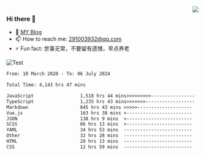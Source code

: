 <img align='right' src='https://github-readme-stats.vercel.app/api?username=niaogege&show_icons=true&theme=radical'/>

### Hi there 👋

- 🌱 [MY Blog](https://bythewayer.com/)
- 📫 How to reach me: 291003932@qq.com
- ⚡ Fun fact:  世事无常，不要留有遗憾，早点养老

![Test](https://github-readme-stats.vercel.app/api/top-langs/?username=niaogege&layout=compact)

<!--START_SECTION:waka-->

```txt
From: 10 March 2020 - To: 06 July 2024

Total Time: 4,143 hrs 47 mins

JavaScript                 1,518 hrs 44 mins>>>>>>>>>----------------   36.65 %
TypeScript                 1,235 hrs 43 mins>>>>>>>------------------   29.82 %
Markdown                   845 hrs 43 mins >>>>>--------------------   20.41 %
Vue.js                     163 hrs 38 mins >------------------------   03.95 %
JSON                       138 hrs 9 mins  >------------------------   03.33 %
SCSS                       86 hrs 13 mins  >------------------------   02.08 %
YAML                       34 hrs 53 mins  -------------------------   00.84 %
Other                      32 hrs 28 mins  -------------------------   00.78 %
HTML                       28 hrs 13 mins  -------------------------   00.68 %
CSS                        12 hrs 59 mins  -------------------------   00.31 %
```

<!--END_SECTION:waka-->
